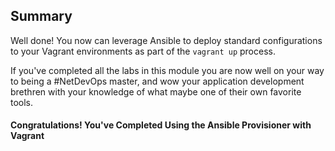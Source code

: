 ## Summary

Well done!  You now can leverage Ansible to deploy standard configurations to your Vagrant environments as part of the `vagrant up` process.  

If you've completed all the labs in this module you are now well on your way to being a #NetDevOps master, and wow your application development brethren with your knowledge of what maybe one of their own favorite tools.  

#### Congratulations! You've Completed Using the Ansible Provisioner with Vagrant
